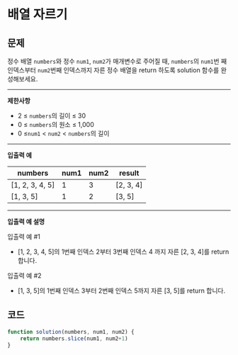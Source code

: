 # 배열 자르기

## **문제**

정수 배열 `numbers`와 정수 `num1`, `num2`가 매개변수로 주어질 때, `numbers`의 `num1`번 째 인덱스부터 `num2`번째 인덱스까지 자른 정수 배열을 return 하도록 solution 함수를 완성해보세요.

***

**제한사항**

* 2 ≤ `numbers`의 길이 ≤ 30
* 0 ≤ `numbers`의 원소 ≤ 1,000
* 0 ≤`num1` < `num2` < `numbers`의 길이

***

**입출력 예**

| numbers          | num1 | num2 | result     |
| ---------------- | ---- | ---- | ---------- |
| \[1, 2, 3, 4, 5] | 1    | 3    | \[2, 3, 4] |
| \[1, 3, 5]       | 1    | 2    | \[3, 5]    |

***

**입출력 예 설명**

입출력 예 #1

* \[1, 2, 3, 4, 5]의 1번째 인덱스 2부터 3번째 인덱스 4 까지 자른 \[2, 3, 4]를 return 합니다.

입출력 예 #2

* \[1, 3, 5]의 1번째 인덱스 3부터 2번째 인덱스 5까지 자른 \[3, 5]를 return 합니다.



## 코드

```javascript
function solution(numbers, num1, num2) {
    return numbers.slice(num1, num2+1)
}
```
